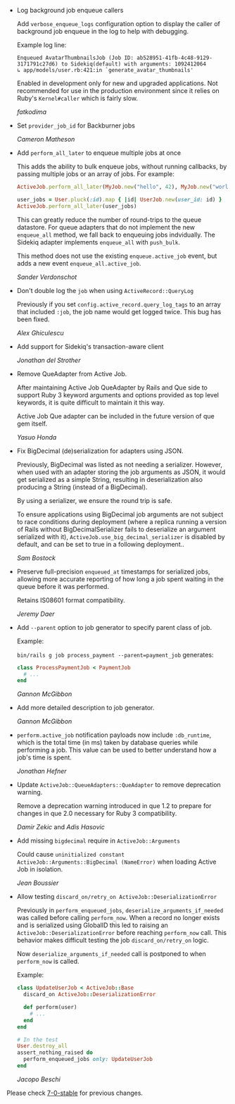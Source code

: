 *   Log background job enqueue callers

    Add `verbose_enqueue_logs` configuration option to display the caller
    of background job enqueue in the log to help with debugging.

    Example log line:

    ```
    Enqueued AvatarThumbnailsJob (Job ID: ab528951-41fb-4c48-9129-3171791c27d6) to Sidekiq(default) with arguments: 1092412064
    ↳ app/models/user.rb:421:in `generate_avatar_thumbnails'
    ```

    Enabled in development only for new and upgraded applications. Not recommended for use
    in the production environment since it relies on Ruby's `Kernel#caller` which is fairly slow.

    *fatkodima*

*   Set `provider_job_id` for Backburner jobs

    *Cameron Matheson*

*   Add `perform_all_later` to enqueue multiple jobs at once

    This adds the ability to bulk enqueue jobs, without running callbacks, by
    passing multiple jobs or an array of jobs. For example:

    ```ruby
    ActiveJob.perform_all_later(MyJob.new("hello", 42), MyJob.new("world", 0))

    user_jobs = User.pluck(:id).map { |id| UserJob.new(user_id: id) }
    ActiveJob.perform_all_later(user_jobs)
    ```

    This can greatly reduce the number of round-trips to the queue datastore.
    For queue adapters that do not implement the new `enqueue_all` method, we
    fall back to enqueuing jobs indvidually. The Sidekiq adapter implements
    `enqueue_all` with `push_bulk`.

    This method does not use the existing `enqueue.active_job` event, but adds a
    new event `enqueue_all.active_job`.

    *Sander Verdonschot*

*   Don't double log the `job` when using `ActiveRecord::QueryLog`

    Previously if you set `config.active_record.query_log_tags` to an array that included
    `:job`, the job name would get logged twice. This bug has been fixed.

    *Alex Ghiculescu*

*   Add support for Sidekiq's transaction-aware client

    *Jonathan del Strother*

*   Remove QueAdapter from Active Job.

    After maintaining Active Job QueAdapter by Rails and Que side
    to support Ruby 3 keyword arguments and options provided as top level keywords,
    it is quite difficult to maintain it this way.

    Active Job Que adapter can be included in the future version of que gem itself.

    *Yasuo Honda*

*   Fix BigDecimal (de)serialization for adapters using JSON.

    Previously, BigDecimal was listed as not needing a serializer.  However,
    when used with an adapter storing the job arguments as JSON, it would get
    serialized as a simple String, resulting in deserialization also producing
    a String (instead of a BigDecimal).

    By using a serializer, we ensure the round trip is safe.

    To ensure applications using BigDecimal job arguments are not subject to
    race conditions during deployment (where a replica running a version of
    Rails without BigDecimalSerializer fails to deserialize an argument
    serialized with it), `ActiveJob.use_big_decimal_serializer` is disabled by
    default, and can be set to true in a following deployment..

    *Sam Bostock*

*   Preserve full-precision `enqueued_at` timestamps for serialized jobs,
    allowing more accurate reporting of how long a job spent waiting in the
    queue before it was performed.

    Retains IS08601 format compatibility.

    *Jeremy Daer*

*   Add `--parent` option to job generator to specify parent class of job.

    Example:

    `bin/rails g job process_payment --parent=payment_job` generates:

    ```ruby
    class ProcessPaymentJob < PaymentJob
      # ...
    end
    ```

    *Gannon McGibbon*

*   Add more detailed description to job generator.

    *Gannon McGibbon*

*   `perform.active_job` notification payloads now include `:db_runtime`, which
    is the total time (in ms) taken by database queries while performing a job.
    This value can be used to better understand how a job's time is spent.

    *Jonathan Hefner*

*   Update `ActiveJob::QueueAdapters::QueAdapter` to remove deprecation warning.

    Remove a deprecation warning introduced in que 1.2 to prepare for changes in
    que 2.0 necessary for Ruby 3 compatibility.

    *Damir Zekic* and *Adis Hasovic*

*   Add missing `bigdecimal` require in `ActiveJob::Arguments`

    Could cause `uninitialized constant ActiveJob::Arguments::BigDecimal (NameError)`
    when loading Active Job in isolation.

    *Jean Boussier*

*   Allow testing `discard_on/retry_on ActiveJob::DeserializationError`

    Previously in `perform_enqueued_jobs`, `deserialize_arguments_if_needed`
    was called before calling `perform_now`. When a record no longer exists
    and is serialized using GlobalID this led to raising
    an `ActiveJob::DeserializationError` before reaching `perform_now` call.
    This behavior makes difficult testing the job `discard_on/retry_on` logic.

    Now `deserialize_arguments_if_needed` call is postponed to when `perform_now`
    is called.

    Example:

    ```ruby
    class UpdateUserJob < ActiveJob::Base
      discard_on ActiveJob::DeserializationError

      def perform(user)
        # ...
      end
    end

    # In the test
    User.destroy_all
    assert_nothing_raised do
      perform_enqueued_jobs only: UpdateUserJob
    end
    ```

    *Jacopo Beschi*

Please check [7-0-stable](https://github.com/rails/rails/blob/7-0-stable/activejob/CHANGELOG.md) for previous changes.
